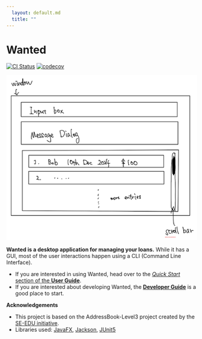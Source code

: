 ```yaml
---
  layout: default.md
  title: ""
---
```


# Wanted

[![CI Status](https://github.com/AY2425S2-CS2103T-F11-4/tp/workflows/Java%20CI/badge.svg)](https://github.com/AY2425S2-CS2103T-F11-4/tp/actions)
[![codecov](https://codecov.io/gh/AY2425S2-CS2103T-F11-4/tp/branch/master/graph/badge.svg?token=SbojDIOfdX)](https://codecov.io/gh/AY2425S2-CS2103T-F11-4/tp)

![Ui](images/Ui.png)

**Wanted is a desktop application for managing your loans.** While it has a GUI, most of the user interactions happen using a CLI (Command Line Interface).

* If you are interested in using Wanted, head over to the [_Quick Start_ section of the **User Guide**](https://ay2425s2-cs2103t-f11-4.github.io/tp/UserGuide.html).
* If you are interested about developing Wanted, the [**Developer Guide**](https://ay2425s2-cs2103t-f11-4.github.io/tp/DeveloperGuide.html) is a good place to start.

**Acknowledgements**

* This project is based on the AddressBook-Level3 project created by the [SE-EDU initiative](https://se-education.org).
* Libraries used: [JavaFX](https://openjfx.io/), [Jackson](https://github.com/FasterXML/jackson), [JUnit5](https://github.com/junit-team/junit5)
